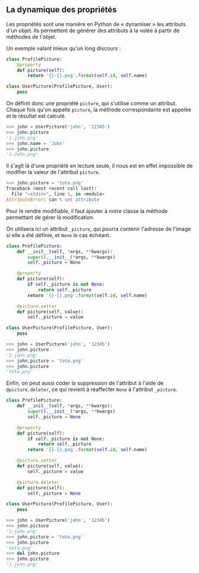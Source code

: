 ## La dynamique des propriétés

Les propriétés sont une manière en Python de « dynamiser » les attributs d'un objet.
Ils permettent de générer des attributs à la volée à partir de méthodes de l'objet.

Un exemple valant mieux qu'un long discours :

```python
class ProfilePicture:
    @property
    def picture(self):
        return '{}-{}.png'.format(self.id, self.name)

class UserPicture(ProfilePicture, User):
    pass
```

On définit donc une propriété `picture`, qui s'utilise comme un attribut. Chaque fois qu'on appelle `picture`, la méthode correspondante est appelée et le résultat est calculé.

```python
>>> john = UserPicture('john', '12345')
>>> john.picture
'1-john.png'
>>> john.name = 'John'
>>> john.picture
'1-John.png'
```

Il s'agit là d'une propriété en lecture seule, il nous est en effet impossible de modifier la valeur de l'attribut `picture`.

```python
>>> john.picture = 'toto.png'
Traceback (most recent call last):
  File "<stdin>", line 1, in <module>
AttributeError: can't set attribute
```

Pour le rendre modifiable, il faut ajouter à notre classe la méthode permettant de gérer la modification.

On utilisera ici un attribut `_picture`, qui pourra contenir l'adresse de l'image si elle a été définie, et `None` le cas échéant.

```python
class ProfilePicture:
    def __init__(self, *args, **kwargs):
        super().__init__(*args, **kwargs)
        self._picture = None

    @property
    def picture(self):
        if self._picture is not None:
            return self._picture
        return '{}-{}.png'.format(self.id, self.name)

    @picture.setter
    def picture(self, value):
        self._picture = value

class UserPicture(ProfilePicture, User):
    pass
```

```python
>>> john = UserPicture('john', '12345')
>>> john.picture
'1-john.png'
>>> john.picture = 'toto.png'
>>> john.picture
'toto.png'
```

Enfin, on peut aussi coder la suppression de l'attribut à l'aide de `@picture.deleter`, ce qui revient à réaffecter `None` à l'attribut `_picture`.

```python
class ProfilePicture:
    def __init__(self, *args, **kwargs):
        super().__init__(*args, **kwargs)
        self._picture = None

    @property
    def picture(self):
        if self._picture is not None:
            return self._picture
        return '{}-{}.png'.format(self.id, self.name)

    @picture.setter
    def picture(self, value):
        self._picture = value

    @picture.deleter
    def picture(self):
        self._picture = None

class UserPicture(ProfilePicture, User):
    pass
```

```python
>>> john = UserPicture('john', '12345')
>>> john.picture
'1-john.png'
>>> john.picture = 'toto.png'
>>> john.picture
'toto.png'
>>> del john.picture
>>> john.picture
'1-john.png'
```
